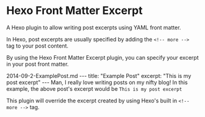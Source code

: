 # Hexo Front Matter Excerpt

A Hexo plugin to allow writing post excerpts using YAML front matter.

In Hexo, post excerpts are usually specified by adding the `<!-- more -->` tag to your post content.

By using the Hexo Front Matter Excerpt plugin, you can specify your excerpt in your post front matter.

2014-09-2-ExamplePost.md
		---
		title: "Example Post"
		excerpt: "This is my post excerpt"
		---
		Man, I really love writing posts on my nifty blog!
In this example, the above post's excerpt would be `This is my post excerpt`

This plugin will override the excerpt created by using Hexo's built in `<!-- more -->` tag.

